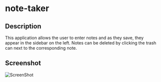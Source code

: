 # note-taker

## Description

This application allows the user to enter notes and as they save, they appear in the sidebar on the left. Notes can be deleted by clicking the trash can next to the corresponding note.

## Screenshot

![ScreenShot](/assets/images/screenshot.png)

